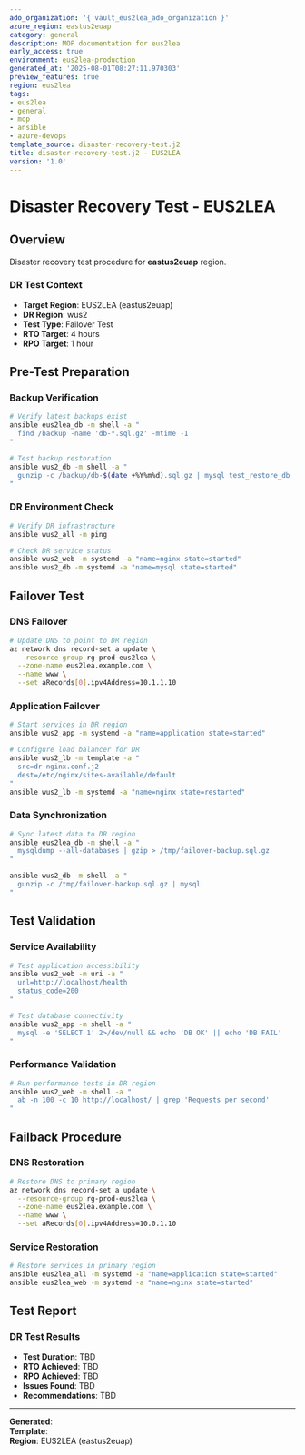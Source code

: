 ```yaml
---
ado_organization: '{ vault_eus2lea_ado_organization }'
azure_region: eastus2euap
category: general
description: MOP documentation for eus2lea
early_access: true
environment: eus2lea-production
generated_at: '2025-08-01T08:27:11.970303'
preview_features: true
region: eus2lea
tags:
- eus2lea
- general
- mop
- ansible
- azure-devops
template_source: disaster-recovery-test.j2
title: disaster-recovery-test.j2 - EUS2LEA
version: '1.0'
---
```



# Disaster Recovery Test - EUS2LEA

## Overview

Disaster recovery test procedure for **eastus2euap** region.

### DR Test Context

- **Target Region**: EUS2LEA (eastus2euap)
- **DR Region**: wus2
- **Test Type**: Failover Test
- **RTO Target**: 4 hours
- **RPO Target**: 1 hour

## Pre-Test Preparation

### Backup Verification
```bash
# Verify latest backups exist
ansible eus2lea_db -m shell -a "
  find /backup -name 'db-*.sql.gz' -mtime -1
"

# Test backup restoration
ansible wus2_db -m shell -a "
  gunzip -c /backup/db-$(date +%Y%m%d).sql.gz | mysql test_restore_db
"
```

### DR Environment Check
```bash
# Verify DR infrastructure
ansible wus2_all -m ping

# Check DR service status
ansible wus2_web -m systemd -a "name=nginx state=started"
ansible wus2_db -m systemd -a "name=mysql state=started"
```

## Failover Test

### DNS Failover
```bash
# Update DNS to point to DR region
az network dns record-set a update \
  --resource-group rg-prod-eus2lea \
  --zone-name eus2lea.example.com \
  --name www \
  --set aRecords[0].ipv4Address=10.1.1.10
```

### Application Failover
```bash
# Start services in DR region
ansible wus2_app -m systemd -a "name=application state=started"

# Configure load balancer for DR
ansible wus2_lb -m template -a "
  src=dr-nginx.conf.j2
  dest=/etc/nginx/sites-available/default
"
ansible wus2_lb -m systemd -a "name=nginx state=restarted"
```

### Data Synchronization
```bash
# Sync latest data to DR region
ansible eus2lea_db -m shell -a "
  mysqldump --all-databases | gzip > /tmp/failover-backup.sql.gz
"

ansible wus2_db -m shell -a "
  gunzip -c /tmp/failover-backup.sql.gz | mysql
"
```

## Test Validation

### Service Availability
```bash
# Test application accessibility
ansible wus2_web -m uri -a "
  url=http://localhost/health
  status_code=200
"

# Test database connectivity
ansible wus2_app -m shell -a "
  mysql -e 'SELECT 1' 2>/dev/null && echo 'DB OK' || echo 'DB FAIL'
"
```

### Performance Validation
```bash
# Run performance tests in DR region
ansible wus2_web -m shell -a "
  ab -n 100 -c 10 http://localhost/ | grep 'Requests per second'
"
```

## Failback Procedure

### DNS Restoration
```bash
# Restore DNS to primary region
az network dns record-set a update \
  --resource-group rg-prod-eus2lea \
  --zone-name eus2lea.example.com \
  --name www \
  --set aRecords[0].ipv4Address=10.0.1.10
```

### Service Restoration
```bash
# Restore services in primary region
ansible eus2lea_all -m systemd -a "name=application state=started"
ansible eus2lea_web -m systemd -a "name=nginx state=started"
```

## Test Report

### DR Test Results
- **Test Duration**: TBD
- **RTO Achieved**: TBD
- **RPO Achieved**: TBD
- **Issues Found**: TBD
- **Recommendations**: TBD

---

**Generated**:   
**Template**:   
**Region**: EUS2LEA (eastus2euap)